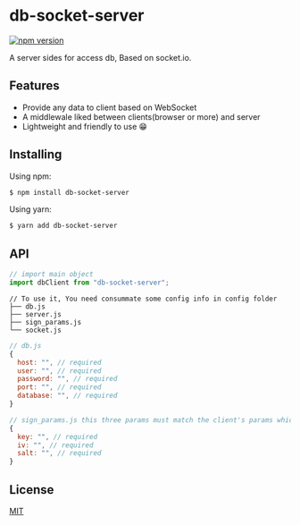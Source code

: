 # db-socket-server

[![npm version](https://img.shields.io/npm/v/db-socket-server.svg?style=flat-square)](https://www.npmjs.org/package/db-socket-client)

A server sides for access db, Based on socket.io.

## Features

- Provide any data to client based on WebSocket
- A middlewale liked between clients(browser or more) and server
- Lightweight and friendly to use 😁

## Installing

Using npm:

```bash
$ npm install db-socket-server
```

Using yarn:

```bash
$ yarn add db-socket-server
```

## API

```js
// import main object
import dbClient from "db-socket-server";
```

```
// To use it, You need consummate some config info in config folder
├── db.js
├── server.js
├── sign_params.js
└── socket.js
```

```js
// db.js
{
  host: "", // required
  user: "", // required
  password: "", // required
  port: "", // required
  database: "", // required
}
```

```js
// sign_params.js this three params must match the client's params which used for login
{
  key: "", // required
  iv: "", // required
  salt: "", // required
}
```

## License

[MIT](LICENSE)
